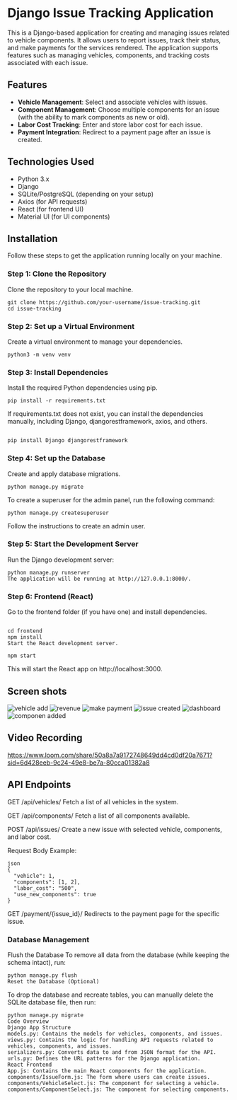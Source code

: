 # Django Issue Tracking Application

This is a Django-based application for creating and managing issues related to vehicle components. It allows users to report issues, track their status, and make payments for the services rendered. The application supports features such as managing vehicles, components, and tracking costs associated with each issue.

## Features
- **Vehicle Management**: Select and associate vehicles with issues.
- **Component Management**: Choose multiple components for an issue (with the ability to mark components as new or old).
- **Labor Cost Tracking**: Enter and store labor cost for each issue.
- **Payment Integration**: Redirect to a payment page after an issue is created.

## Technologies Used
- Python 3.x
- Django
- SQLite/PostgreSQL (depending on your setup)
- Axios (for API requests)
- React (for frontend UI)
- Material UI (for UI components)

## Installation

Follow these steps to get the application running locally on your machine.

### Step 1: Clone the Repository

Clone the repository to your local machine.

```
git clone https://github.com/your-username/issue-tracking.git
cd issue-tracking
```
### Step 2: Set up a Virtual Environment
Create a virtual environment to manage your dependencies.
 ``` 
 python3 -m venv venv
```
### Step 3: Install Dependencies
Install the required Python dependencies using pip.

```
pip install -r requirements.txt
```
If requirements.txt does not exist, you can install the dependencies manually, including Django, djangorestframework, axios, and others.

```

pip install Django djangorestframework
```
### Step 4: Set up the Database
Create and apply database migrations.

```
python manage.py migrate
```
To create a superuser for the admin panel, run the following command:
```
python manage.py createsuperuser
```
Follow the instructions to create an admin user.

### Step 5: Start the Development Server
Run the Django development server:
```
python manage.py runserver
The application will be running at http://127.0.0.1:8000/.
```
### Step 6: Frontend (React)
Go to the frontend folder (if you have one) and install dependencies.
```

cd frontend
npm install
Start the React development server.

npm start
```
This will start the React app on http://localhost:3000.


## Screen shots
![vehicle add](https://github.com/user-attachments/assets/a58579cc-fbfa-4be6-9c0f-1deeb9d6079f)
![revenue](https://github.com/user-attachments/assets/7cb431b6-c484-4804-ae29-f767284cf798)
![make payment](https://github.com/user-attachments/assets/fa2de325-3964-4d5d-8c0c-215797c6aee3)
![issue created](https://github.com/user-attachments/assets/f904ef97-2056-4c40-b835-2330bc54826c)
![dashboard](https://github.com/user-attachments/assets/b31c3b50-e9b8-4830-9e54-df1c952e3895)
![componen added](https://github.com/user-attachments/assets/e47c3527-3376-4a3b-9c49-db376f448ee7)


## Video Recording
https://www.loom.com/share/50a8a7a9172748649dd4cd0df20a7671?sid=6d428eeb-9c24-49e8-be7a-80cca01382a8

## API Endpoints
GET /api/vehicles/
Fetch a list of all vehicles in the system.

GET /api/components/
Fetch a list of all components available.

POST /api/issues/
Create a new issue with selected vehicle, components, and labor cost.

Request Body Example:
```
json
{
  "vehicle": 1,
  "components": [1, 2],
  "labor_cost": "500",
  "use_new_components": true
}
```
GET /payment/{issue_id}/
Redirects to the payment page for the specific issue.

###  Database Management
Flush the Database
To remove all data from the database (while keeping the schema intact), run:
```
python manage.py flush
Reset the Database (Optional)
```
To drop the database and recreate tables, you can manually delete the SQLite database file, then run:
```
python manage.py migrate
Code Overview
Django App Structure
models.py: Contains the models for vehicles, components, and issues.
views.py: Contains the logic for handling API requests related to vehicles, components, and issues.
serializers.py: Converts data to and from JSON format for the API.
urls.py: Defines the URL patterns for the Django application.
React Frontend
App.js: Contains the main React components for the application.
components/IssueForm.js: The form where users can create issues.
components/VehicleSelect.js: The component for selecting a vehicle.
components/ComponentSelect.js: The component for selecting components.
```
